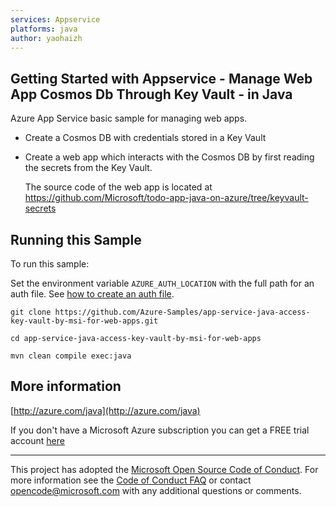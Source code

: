 ```yaml
---
services: Appservice
platforms: java
author: yaohaizh
---
```


## Getting Started with Appservice - Manage Web App Cosmos Db Through Key Vault - in Java ##


  Azure App Service basic sample for managing web apps.
   - Create a Cosmos DB with credentials stored in a Key Vault
   - Create a web app which interacts with the Cosmos DB by first
       reading the secrets from the Key Vault.
 
       The source code of the web app is located at
       https://github.com/Microsoft/todo-app-java-on-azure/tree/keyvault-secrets
 

## Running this Sample ##

To run this sample:

Set the environment variable `AZURE_AUTH_LOCATION` with the full path for an auth file. See [how to create an auth file](https://github.com/Azure/azure-libraries-for-java/blob/master/AUTH.md).

    git clone https://github.com/Azure-Samples/app-service-java-access-key-vault-by-msi-for-web-apps.git

    cd app-service-java-access-key-vault-by-msi-for-web-apps

    mvn clean compile exec:java

## More information ##

[http://azure.com/java](http://azure.com/java)

If you don't have a Microsoft Azure subscription you can get a FREE trial account [here](http://go.microsoft.com/fwlink/?LinkId=330212)

---

This project has adopted the [Microsoft Open Source Code of Conduct](https://opensource.microsoft.com/codeofconduct/). For more information see the [Code of Conduct FAQ](https://opensource.microsoft.com/codeofconduct/faq/) or contact [opencode@microsoft.com](mailto:opencode@microsoft.com) with any additional questions or comments.